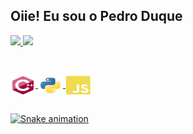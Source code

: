 ## Oiie! Eu sou o Pedro Duque
 <div>
  <a href="https://github.com/eupdux">
  <img height="180em" src="https://github-readme-stats.vercel.app/api?username=eupdux&show_icons=true&theme=dark&include_all_commits=true&count_private=true"/>
  <img height="180em" src="https://github-readme-stats.vercel.app/api/top-langs/?username=eupdux&layout=compact&langs_count=7&theme=dark"/>
</div>
 
  ##
 
 <div style="display: inline_block"><br>
  <img align="center" alt="eupdux-Csharp" height="30" width="40" src="https://github.com/devicons/devicon/blob/master/icons/cplusplus/cplusplus-original.svg">
  <img align="center" alt="eupdux-Python" height="30" width="40" src="https://raw.githubusercontent.com/devicons/devicon/master/icons/python/python-original.svg">
  <img align="center" alt="eupdux-Js" height="30" width="40" src="https://raw.githubusercontent.com/devicons/devicon/master/icons/javascript/javascript-plain.svg">
</div>
  
  ##

  ![Snake animation](https://github.com/eupdux/eupdux/blob/output/github-contribution-grid-snake.svg)
 
</div>
 
<!--
**eupdux/eupdux** is a ✨ _special_ ✨ repository because its `README.md` (this file) appears on your GitHub profile.

Here are some ideas to get you started:

- 🔭 I’m currently working on ...
- 🌱 I’m currently learning ...
- 👯 I’m looking to collaborate on ...
- 🤔 I’m looking for help with ...
- 💬 Ask me about ...
- 📫 How to reach me: ...
- 😄 Pronouns: ...
- ⚡ Fun fact: ...
-->
